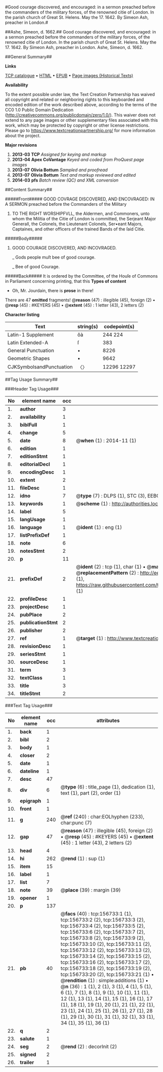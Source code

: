 #Good courage discovered, and encouraged: in a sermon preached before the commanders of the military forces, of the renowned citie of London. In the parish church of Great St. Helens. May the 17. 1642. By Simeon Ash, preacher in London.#

##Ashe, Simeon, d. 1662.##
Good courage discovered, and encouraged: in a sermon preached before the commanders of the military forces, of the renowned citie of London. In the parish church of Great St. Helens. May the 17. 1642. By Simeon Ash, preacher in London.
Ashe, Simeon, d. 1662.

##General Summary##

**Links**

[TCP catalogue](http://www.ota.ox.ac.uk/tcp/)  • 
[HTML](http://tei.it.ox.ac.uk/tcp/Texts-HTML/free/A75/A75707.html)  • 
[EPUB](http://tei.it.ox.ac.uk/tcp/Texts-EPUB/free/A75/A75707.epub) • 
[Page images (Historical Texts)](https://historicaltexts.jisc.ac.uk/eebo-99872560e)

**Availability**

To the extent possible under law, the Text Creation Partnership has waived all copyright and related or neighboring rights to this keyboarded and encoded edition of the work described above, according to the terms of the CC0 1.0 Public Domain Dedication (http://creativecommons.org/publicdomain/zero/1.0/). This waiver does not extend to any page images or other supplementary files associated with this work, which may be protected by copyright or other license restrictions. Please go to https://www.textcreationpartnership.org/ for more information about the project.

**Major revisions**

1. __2013-03__ __TCP__ *Assigned for keying and markup*
1. __2013-04__ __Apex CoVantage__ *Keyed and coded from ProQuest page images*
1. __2013-07__ __Olivia Bottum__ *Sampled and proofread*
1. __2013-07__ __Olivia Bottum__ *Text and markup reviewed and edited*
1. __2014-03__ __pfs__ *Batch review (QC) and XML conversion*

##Content Summary##

#####Front#####
GOOD COVRAGE DISCOVERED, AND ENCOVRAGED: IN A SERMON preached before the Commanders of the Military 
1. TO THE RIGHT WORSHIPFVLL, the Aldermen, and Commoners, unto whom the Militia of the Citie of London is committed, the Serjeant Major Generall, the Colonels, the Lieutenant Colonels, Ser•eant Majors, Captaines, and other officers of the trained Bands of the ſaid Citie.

#####Body#####

1. GOOD COURAGE DISCOVERED, AND INCOVRAGED.

    _ Gods people muſt bee of good courage.

    _ Bee of good Courage.

#####Back#####
It is ordered by the Committee, of the Houſe of Commons in Parliament concerning printing, that this
**Types of content**

  * Oh, Mr. Jourdain, there is **prose** in there!

There are 47 **omitted** fragments! 
 @__reason__ (47) : illegible (45), foreign (2)  •  @__resp__ (45) : #KEYERS (45)  •  @__extent__ (45) : 1 letter (43), 2 letters (2)

**Character listing**


|Text|string(s)|codepoint(s)|
|---|---|---|
|Latin-1 Supplement|ôà|244 224|
|Latin Extended-A|ſ|383|
|General Punctuation|•|8226|
|Geometric Shapes|▪|9642|
|CJKSymbolsandPunctuation|〈〉|12296 12297|

##Tag Usage Summary##

###Header Tag Usage###

|No|element name|occ|attributes|
|---|---|---|---|
|1.|__author__|3||
|2.|__availability__|1||
|3.|__biblFull__|1||
|4.|__change__|5||
|5.|__date__|8| @__when__ (1) : 2014-11 (1)|
|6.|__edition__|1||
|7.|__editionStmt__|1||
|8.|__editorialDecl__|1||
|9.|__encodingDesc__|1||
|10.|__extent__|2||
|11.|__fileDesc__|1||
|12.|__idno__|7| @__type__ (7) : DLPS (1), STC (3), EEBO-CITATION (1), PROQUEST (1), VID (1)|
|13.|__keywords__|1| @__scheme__ (1) : http://authorities.loc.gov/ (1)|
|14.|__label__|5||
|15.|__langUsage__|1||
|16.|__language__|1| @__ident__ (1) : eng (1)|
|17.|__listPrefixDef__|1||
|18.|__note__|6||
|19.|__notesStmt__|2||
|20.|__p__|11||
|21.|__prefixDef__|2| @__ident__ (2) : tcp (1), char (1)  •  @__matchPattern__ (2) : ([0-9\-]+):([0-9IVX]+) (1), (.+) (1)  •  @__replacementPattern__ (2) : http://eebo.chadwyck.com/downloadtiff?vid=$1&page=$2 (1), https://raw.githubusercontent.com/textcreationpartnership/Texts/master/tcpchars.xml#$1 (1)|
|22.|__profileDesc__|1||
|23.|__projectDesc__|1||
|24.|__pubPlace__|2||
|25.|__publicationStmt__|2||
|26.|__publisher__|2||
|27.|__ref__|1| @__target__ (1) : http://www.textcreationpartnership.org/docs/. (1)|
|28.|__revisionDesc__|1||
|29.|__seriesStmt__|1||
|30.|__sourceDesc__|1||
|31.|__term__|3||
|32.|__textClass__|1||
|33.|__title__|3||
|34.|__titleStmt__|2||


###Text Tag Usage###

|No|element name|occ|attributes|
|---|---|---|---|
|1.|__back__|1||
|2.|__bibl__|2||
|3.|__body__|1||
|4.|__closer__|2||
|5.|__date__|1||
|6.|__dateline__|1||
|7.|__desc__|47||
|8.|__div__|6| @__type__ (6) : title_page (1), dedication (1), text (1), part (2), order (1)|
|9.|__epigraph__|1||
|10.|__front__|1||
|11.|__g__|240| @__ref__ (240) : char:EOLhyphen (233), char:punc (7)|
|12.|__gap__|47| @__reason__ (47) : illegible (45), foreign (2)  •  @__resp__ (45) : #KEYERS (45)  •  @__extent__ (45) : 1 letter (43), 2 letters (2)|
|13.|__head__|4||
|14.|__hi__|262| @__rend__ (1) : sup (1)|
|15.|__item__|15||
|16.|__label__|1||
|17.|__list__|7||
|18.|__note__|39| @__place__ (39) : margin (39)|
|19.|__opener__|1||
|20.|__p__|137||
|21.|__pb__|40| @__facs__ (40) : tcp:156733:1 (1), tcp:156733:2 (2), tcp:156733:3 (2), tcp:156733:4 (2), tcp:156733:5 (2), tcp:156733:6 (2), tcp:156733:7 (2), tcp:156733:8 (2), tcp:156733:9 (2), tcp:156733:10 (2), tcp:156733:11 (2), tcp:156733:12 (2), tcp:156733:13 (2), tcp:156733:14 (2), tcp:156733:15 (2), tcp:156733:16 (2), tcp:156733:17 (2), tcp:156733:18 (2), tcp:156733:19 (2), tcp:156733:20 (2), tcp:156733:21 (1)  •  @__rendition__ (1) : simple:additions (1)  •  @__n__ (36) : 1 (1), 2 (1), 3 (1), 4 (1), 5 (1), 6 (1), 7 (1), 8 (1), 9 (1), 10 (1), 11 (1), 12 (1), 13 (1), 14 (1), 15 (1), 16 (1), 17 (1), 18 (1), 19 (1), 20 (1), 21 (1), 22 (1), 23 (1), 24 (1), 25 (1), 26 (1), 27 (1), 28 (1), 29 (1), 30 (1), 31 (1), 32 (1), 33 (1), 34 (1), 35 (1), 36 (1)|
|22.|__q__|2||
|23.|__salute__|1||
|24.|__seg__|2| @__rend__ (2) : decorInit (2)|
|25.|__signed__|2||
|26.|__trailer__|1||
